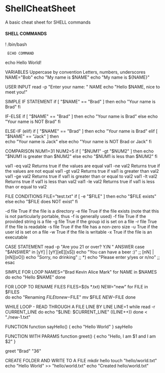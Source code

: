 # ShellCheatSheet
A basic cheat sheet for SHELL commands


#### SHELL COMMANDS

 ! /bin/bash

     ECHO COMMAND
  echo Hello World!

  VARIABLES
  Uppercase by convention
  Letters, numbers, underscores
  NAME="Bob"
  echo "My name is $NAME"
  echo "My name is ${NAME}"

  USER INPUT
  read -p "Enter your name: " NAME
  echo "Hello $NAME, nice to meet you!"

  SIMPLE IF STATEMENT
  if [ "$NAME" == "Brad" ]
  then
    echo "Your name is Brad"
  fi

  IF-ELSE
  if [ "$NAME" == "Brad" ]
  then
    echo "Your name is Brad"
  else 
    echo "Your name is NOT Brad"
  fi

  ELSE-IF (elif)
  if [ "$NAME" == "Brad" ]
  then
    echo "Your name is Brad"
  elif [ "$NAME" == "Jack" ]
  then  
    echo "Your name is Jack"
  else 
    echo "Your name is NOT Brad or Jack"
  fi

  COMPARISON
  NUM1=31
  NUM2=5
  if [ "$NUM1" -gt "$NUM2" ]
  then
    echo "$NUM1 is greater than $NUM2"
  else
    echo "$NUM1 is less than $NUM2"
  fi

        
  val1 -eq val2 Returns true if the values are equal
  val1 -ne val2 Returns true if the values are not equal
  val1 -gt val2 Returns true if val1 is greater than val2
  val1 -ge val2 Returns true if val1 is greater than or equal to val2
  val1 -lt val2 Returns true if val1 is less than val2
  val1 -le val2 Returns true if val1 is less than or equal to val2
        

  FILE CONDITIONS
  FILE="test.txt"
  if [ -e "$FILE" ]
  then
    echo "$FILE exists"
  else
    echo "$FILE does NOT exist"
  fi

        
  -d file   True if the file is a directory
  -e file   True if the file exists (note that this is not particularly portable, thus -f is generally used)
  -f file   True if the provided string is a file
  -g file   True if the group id is set on a file
  -r file   True if the file is readable
  -s file   True if the file has a non-zero size
  -u    True if the user id is set on a file
  -w    True if the file is writable
  -x    True if the file is an executable
        

 CASE STATEMENT
  read -p "Are you 21 or over? Y/N " ANSWER
  case "$ANSWER" in 
    [yY] | [yY][eE][sS])
      echo "You can have a beer :)"
      ;;
    [nN] | [nN][oO])
      echo "Sorry, no drinking"
      ;;
    *)
      echo "Please enter y/yes or n/no"
      ;;
  esac

  SIMPLE FOR LOOP
  NAMES="Brad Kevin Alice Mark"
  for NAME in $NAMES
    do
      echo "Hello $NAME"
  done

  FOR LOOP TO RENAME FILES
  FILES=$(ls *.txt)
  NEW="new"
  for FILE in $FILES  
    do
      echo "Renaming $FILE to new-$FILE"
      mv $FILE $NEW-$FILE
  done

  WHILE LOOP - READ THROUGH A FILE LINE BY LINE
  LINE=1
  while read -r CURRENT_LINE
    do
      echo "$LINE: $CURRENT_LINE"
      ((LINE++))
  done < "./new-1.txt"

  FUNCTION
  function sayHello() {
    echo "Hello World"
  }
  sayHello

  FUNCTION WITH PARAMS
  function greet() {
    echo "Hello, I am $1 and I am $2"
  }

  greet "Brad" "36"

  CREATE FOLDER AND WRITE TO A FILE
  mkdir hello
  touch "hello/world.txt"
  echo "Hello World" >> "hello/world.txt"
  echo "Created hello/world.txt"
